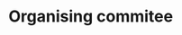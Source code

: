# Organising commitee

<!-- LIST OF ORGANIZERS -->
<!-- The list of the organizers is built using the CSV file [oc.csv] -->
